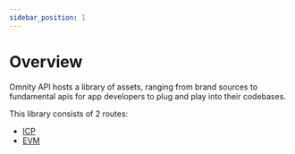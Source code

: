```yaml
---
sidebar_position: 1
---
```


# Overview

Omnity API hosts a library of assets, ranging from brand sources to fundamental apis for app developers to plug and play into their codebases.

This library consists of 2 routes:

- [ICP](http://localhost:3000/docs/icp) 
- [EVM](http://localhost:3000/docs/evm) 
